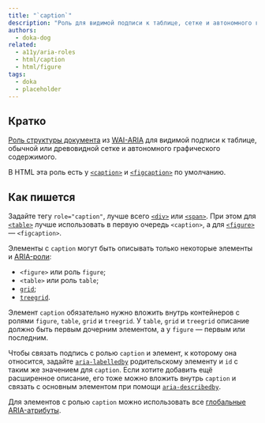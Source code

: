 ```yaml
---
title: "`caption`"
description: "Роль для видимой подписи к таблице, сетке и автономного графического содержимого с ролью figure."
authors:
  - doka-dog
related:
  - a11y/aria-roles
  - html/caption
  - html/figure
tags:
  - doka
  - placeholder
---
```


## Кратко

[Роль структуры документа](/a11y/aria-roles/#roli-struktury-dokumenta) из [WAI-ARIA](/a11y/aria-intro/#specifikaciya) для видимой подписи к таблице, обычной или древовидной сетке и автономного графического содержимого.

В HTML эта роль есть у [`<caption>`](/html/caption/) и [`<figcaption>`](/html/figure-figcaption/) по умолчанию.

## Как пишется

Задайте тегу `role="caption"`, лучше всего [`<div>`](/html/div/) или [`<span>`](/html/span/). При этом для [`<table>`](/html/tables/) лучше использовать в первую очередь `<caption>`, а для [`<figure>`](/html/figure-figcaption/) — `<figcaption>`.

Элементы с `caption` могут быть описывать только некоторые элементы и [ARIA-роли](/a11y/aria-roles/):

- `<figure>` или роль `figure`;
- `<table>` или роль `table`;
- [`grid`](/a11y/role-grid/);
- [`treegrid`](/a11y/role-treegrid/).

Элемент `caption` обязательно нужно вложить внутрь контейнеров с ролями `figure`, `table`, `grid` и `treegrid`. У `table`, `grid` и `treegrid` описание должно быть первым дочерним элементом, а у `figure` — первым или последним.

Чтобы связать подпись с ролью `caption` и элемент, к которому она относится, задайте [`aria-labelledby`](/a11y/aria-labelledby/) родительскому элементу и `id` с таким же значением для `caption`. Если хотите добавить ещё расширенное описание, его тоже можно вложить внутрь `caption` и связать с основным элементом при помощи [`aria-describedby`](/a11y/aria-describedby/).

Для элементов с ролью `caption` можно использовать все [глобальные ARIA-атрибуты](/a11y/aria-attrs/#globalnye-atributy).
